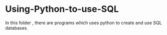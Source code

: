 # Using-Python-to-use-SQL
In this folder , there are programs which uses python to create and use SQL databases.
